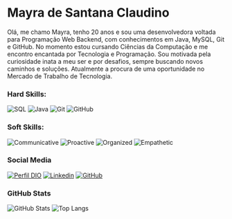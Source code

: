 # Mayra de Santana Claudino

Olá, me chamo Mayra, tenho 20 anos e sou uma desenvolvedora voltada para Programação Web Backend, com conhecimentos em Java, MySQL, Git e GitHub. No momento estou cursando Ciências da Computação e me encontro encantada por Tecnologia e Programação. Sou motivada pela curiosidade inata a meu ser e por desafios, sempre buscando novos caminhos e soluções. Atualmente a procura de uma oportunidade no Mercado de Trabalho de Tecnologia.

### Hard Skills:
![SQL](https://img.shields.io/badge/SQL-orange)
![Java](https://img.shields.io/badge/Java-blue)
![Git](https://img.shields.io/badge/Git-black)
![GitHub](https://img.shields.io/badge/GitHub-yellow)

### Soft Skills:
![Communicative](https://img.shields.io/badge/Comunnicative-red)
![Proactive](https://img.shields.io/badge/Proactive-green)
![Organized](https://img.shields.io/badge/Organized-pink)
![Empathetic](https://img.shields.io/badge/Empathetic-purple)

### Social Media
[![Perfil DIO](https://img.shields.io/badge/DIO/PERFIL-gold)](https://web.dio.me/users/mayrasantana_dev)
[![Linkedin](https://img.shields.io/badge/Linkdin-grey)](https://www.linkedin.com/in/mayra-de-santana-claudino/)
[![GitHub](https://img.shields.io/badge/GitHub-white)](https://github.com/MaySantana)

### GitHub Stats
![GitHub Stats](https://github-readme-stats.vercel.app/api?username=MaySantana&theme=transparent&bg_color=013&border_color=30A3DC&show_icons=true&icon_color=30A3DC&title_color=E94D5F&text_color=FFF)
![Top Langs](https://github-readme-stats-git-masterrstaa-rickstaa.vercel.app/api/top-langs/?username=MaySantana&layout=compact&bg_color=013&border_color=30A3DC&title_color=E94D5F&text_color=FFF)